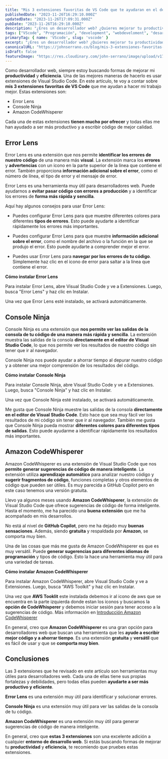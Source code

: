 ```yaml
---
title: "Mis 3 extensiones favoritas de VS Code que te ayudaran en el desarrollo web"
publishedDate: "2023-11-26T16:29:10.000Z"
updatedDate: "2023-11-26T17:09:31.000Z"
pubDate: "2023-11-26T16:29:10.000Z"
description: "¿Eres un desarrollador web? ¿Quieres mejorar tu productividad y eficiencia? Si es así, entonces necesitas probar estas 3 extensiones de VS Code. Estas extensiones te ayudarán a identificar y solucionar errores, depurar y mejorar tu código."
tags: ["VScode", "Programación", "development", "webdeveloment", "desarrollo-web", "extensiones", "programación", "productividad", "errores", "frontend", "front-end"]
primaryTag: { name: 'VScode', slug: 'vscode' }
excerpt: "¿Eres un desarrollador web? ¿Quieres mejorar tu productividad y eficiencia? Si es así, entonces necesitas probar estas 3 extensiones de VS Code. Estas extensiones te ayudarán a identificar y solucionar errores, depurar y mejorar tu código."
canonicalURL: "https://johnserrano.co/blog/mis-3-extensiones-favoritas-de-vs-code-que-te-ayudaran-en-el-desarrollo-web"
isDraft: false
featureImage: "https://res.cloudinary.com/john-serrano/image/upload/v1701029542/John%20Serrano/Blog%20Post/mis-3-extensiones-favoritas-de-vs-code-que-te-ayudaran-en-el-desarrollo-web/vscode_exz3rp.jpg"
---
```


Como desarrollador web, siempre estoy buscando formas de mejorar mi **productividad** y **eficiencia**. Una de las mejores maneras de hacerlo es usar extensiones de Visual Studio Code. En este artículo, te voy a contar sobre **mis 3 extensiones favoritas de VS Code** que me ayudan a hacer mi trabajo mejor. Estas extensiones son: 

* Error Lens
* Console Ninja
* Amazon CodeWhisperer

Cada una de estas extensiones **tienen mucho por ofrecer** y todas ellas me han ayudado a ser más productivo y a escribir código de mejor calidad.

## Error Lens

Error Lens es una extensión que nos permite **identificar los errores de nuestro código** de una manera más **visual**. La extensión marca los **errores** y **advertencias** con un icono en la parte superior de la línea que contiene el error. También proporciona **información adicional sobre el error**, como el número de línea, el tipo de error y el mensaje de error.

Error Lens es una herramienta muy útil para desarrolladores web. Puede ayudarnos a **evitar pasar código con errores a producción** y a identificar los errores de **forma más rápida y sencilla**.

Aquí hay algunos consejos para usar Error Lens:

* Puedes configurar Error Lens para que muestre diferentes colores para diferentes **tipos de errores**. Esto puede ayudarte a identificar rápidamente los errores más importantes.
  
* Puedes configurar Error Lens para que muestre **información adicional sobre el error**, como el nombre del archivo o la función en la que se produjo el error. Esto puede ayudarte a comprender mejor el error.
  
* Puedes usar Error Lens para **navegar por los errores de tu código**. Simplemente haz clic en el icono de error para saltar a la línea que contiene el error.
  
**Cómo instalar Error Lens**

Para instalar Error Lens, abre Visual Studio Code y ve a Extensiones. Luego, busca "Error Lens" y haz clic en Instalar.

Una vez que Error Lens esté instalado, se activará automáticamente.

## Console Ninja

Console Ninja es una extensión que **nos permite ver las salidas de la consola de tu código de una manera más rápida y sencilla**. La extensión muestra las salidas de la consola **directamente en el editor de Visual Studio Code**, lo que nos permite ver los resultados de nuestro código sin tener que ir al navegador.

Console Ninja nos puede ayudar a ahorrar tiempo al depurar nuestro código y a obtener una mejor comprensión de los resultados del código.

**Cómo instalar Console Ninja**

Para instalar Console Ninja, abre Visual Studio Code y ve a Extensiones. Luego, busca "Console Ninja" y haz clic en Instalar.

Una vez que Console Ninja esté instalado, se activará automáticamente.

Me gusta que Console Ninja muestre las salidas de la consola **directamente en el editor de Visual Studio Code**. Esto hace que sea muy fácil ver los resultados de mi código sin tener que ir al navegador. También me gusta que Console Ninja pueda mostrar **diferentes colores para diferentes tipos de salidas**. Esto puede ayudarme a identificar rápidamente los resultados más importantes.


## Amazon CodeWhisperer

Amazon CodeWhisperer es una extensión de Visual Studio Code que nos **permite generar sugerencias de código de manera inteligente**. La extensión utiliza **aprendizaje automático** para analizar nuestro código y **sugerir fragmentos de código**, funciones completas y otros elementos de código que pueden ser útiles. Es muy parecida a GitHub Copilot pero en este caso tenemos una versión gratuita.

Llevo ya algunos meses usando **Amazon CodeWhisperer**, la extensión de Visual Studio Code que ofrece sugerencias de código de forma inteligente. Hasta el momento, me ha parecido una **buena extensión** que me ha acompañado en mis desarrollos.

No está al nivel de **GitHub Copilot**, pero me ha dejado muy **buenas sensaciones**. Además, siendo **gratuita** y respaldada por **Amazon**, se comporta muy bien.

Una de las cosas que más me gusta de Amazon CodeWhisperer es que es muy versátil. Puede **generar sugerencias para diferentes idiomas de programación** y tipos de código. Esto la hace una herramienta muy útil para una variedad de tareas.

**Cómo instalar Amazon CodeWhisperer**

Para instalar Amazon CodeWhisperer, abre Visual Studio Code y ve a Extensiones. Luego, busca "AWS Toolkit" y haz clic en Instalar.

Una vez que **AWS Tooklit** este instalada debemos ir al icono de aws que se encuentra en la parte izquierda donde estan los iconos y buscamos la **opción de CodeWhisperer** y debemos iniciar sesión para tener acceso a la sugerencias de código. Más información en [Introducción Amazon CodeWhisperer](https://aws.amazon.com/es/codewhisperer/resources/#Getting_started)

En general, creo que **Amazon CodeWhisperer** es una gran opción para desarrolladores web que buscan una herramienta que les **ayude a escribir mejor código y a ahorrar tiempo**. Es una extensión **gratuita** y **versátil** que es fácil de usar y que se **comporta muy bien**.

## Conclusiones

Las 3 extensiones que he revisado en este artículo son herramientas muy útiles para desarrolladores web. Cada una de ellas tiene sus propias fortalezas y debilidades, pero todas ellas pueden **ayudarte a ser más productivo y eficiente**.

**Error Lens** es una extensión muy útil para identificar y solucionar errores.

**Console Ninja** es una extensión muy útil para ver las salidas de la consola de tu código.

**Amazon CodeWhisperer** es una extensión muy útil para generar sugerencias de código de manera inteligente.

En general, creo que **estas 3 extensiones** son una excelente adición a cualquier **entorno de desarrollo web**. Si estás buscando formas de mejorar tu **productividad** y **eficiencia**, te recomiendo que pruebes estas extensiones.
